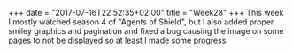 +++
date = "2017-07-16T22:52:35+02:00"
title = "Week28"
+++
This week I mostly watched season 4 of "Agents of Shield", but I also added proper smiley graphics and pagination and fixed a bug causing the image on some pages to not be displayed so at least I made some progress.
